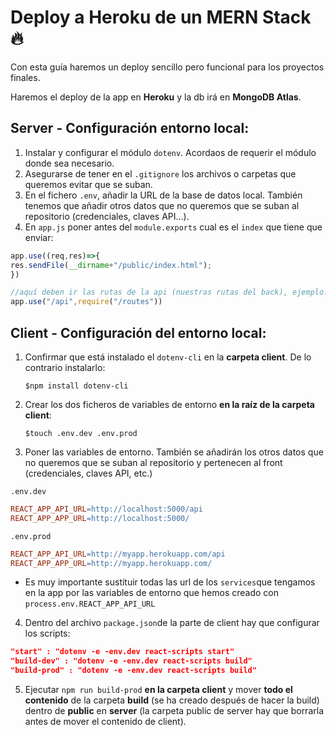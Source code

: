 # Deploy a Heroku de un MERN Stack 🔥

Con esta guía haremos un deploy sencillo pero funcional para los proyectos finales.

Haremos el deploy de la app en **Heroku** y la db irá en **MongoDB Atlas**.

## Server - Configuración entorno local:

1. Instalar y configurar el módulo ​`dotenv​`. Acordaos de requerir el módulo donde sea necesario.
2. Asegurarse de tener en el `.gitignore` los archivos o carpetas que queremos evitar que se suban.
3. En el fichero `.env`, añadir la URL de la base de datos local. También tenemos que añadir otros datos que no queremos que se suban al repositorio (credenciales, claves API...).
4. En `app.js` poner antes del `module.exports` cual es el `index` que tiene que enviar:
```javascript
app.use((req,res)=>{
res.sendFile(__dirname+"/public/index.html");
})

//aquí deben ir las rutas de la api (nuestras rutas del back), ejemplo:
app.use("/api",require("/routes"))
```

## Client - Configuración del entorno local:

1. Confirmar que está instalado el `dotenv-cli` en la **carpeta client**. De lo contrario instalarlo:

    `$npm install dotenv-cli`

2. Crear los dos ficheros de variables de entorno **en la raíz de la carpeta client**:

   `$touch .env.dev .env.prod`


3. Poner las variables de entorno. También se añadirán los otros datos que no queremos que se suban al repositorio y pertenecen al front (credenciales, claves API, etc.)

  `.env.dev` 

```mk
REACT_APP_API_URL=http://localhost:5000/api
REACT_APP_APP_URL=http://localhost:5000/
```

`.env.prod` 

```mk
REACT_APP_API_URL=http://myapp.herokuapp.com/api
REACT_APP_APP_URL=http://myapp.herokuapp.com/
```
- Es muy importante sustituir todas las url de los `services`que tengamos en la app por las variables de entorno que hemos creado con `process.env.REACT_APP_API_URL`

4. Dentro del archivo `package.json`de la parte de client hay que configurar los scripts:

```json
"start" : "dotenv -e -env.dev react-scripts start"
"build-dev" : "dotenv -e -env.dev react-scripts build"
"build-prod" : "dotenv -e -env.dev react-scripts build"
```

5. Ejecutar `npm run build-prod` **en la carpeta client** y mover **todo el contenido** de la carpeta **build** (se ha creado después de hacer la build) dentro de **public** en **server** (la carpeta public de server hay que borrarla antes de mover el contenido de client).
